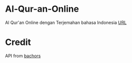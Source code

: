 # Al-Qur-an-Online
Al Qur'an Online dengan Terjemahan bahasa Indonesia
[URL](https://pedantic-mccarthy-6ed446.netlify.app/)

# Credit
API from [bachors](https://github.com/bachors/Al-Quran-ID-API)
